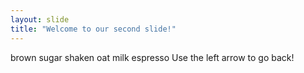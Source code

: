 ```yaml
---
layout: slide
title: "Welcome to our second slide!"
---
```

brown sugar shaken oat milk espresso
Use the left arrow to go back!
